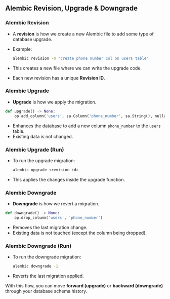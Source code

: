 ## Alembic Revision, Upgrade & Downgrade

### Alembic Revision

- A **revision** is how we create a new Alembic file to add some type of database upgrade.
- Example:

  ```bash
  alembic revision -m "create phone number col on users table"
  ```

- This creates a new file where we can write the upgrade code.
- Each new revision has a unique **Revision ID**.

### Alembic Upgrade

- **Upgrade** is how we apply the migration.

```python
def upgrade() -> None:
    op.add_column('users', sa.Column('phone_number', sa.String(), nullable=True))
```

- Enhances the database to add a new column `phone_number` to the `users` table.
- Existing data is not changed.

### Alembic Upgrade (Run)

- To run the upgrade migration:

  ```bash
  alembic upgrade <revision id>
  ```

- This applies the changes inside the upgrade function.

### Alembic Downgrade

- **Downgrade** is how we revert a migration.

```python
def downgrade() -> None:
    op.drop_column('users', 'phone_number')
```

- Removes the last migration change.
- Existing data is not touched (except the column being dropped).

### Alembic Downgrade (Run)

- To run the downgrade migration:

  ```bash
  alembic downgrade -1
  ```

- Reverts the last migration applied.

With this flow, you can move **forward (upgrade)** or **backward (downgrade)** through your database schema history.
